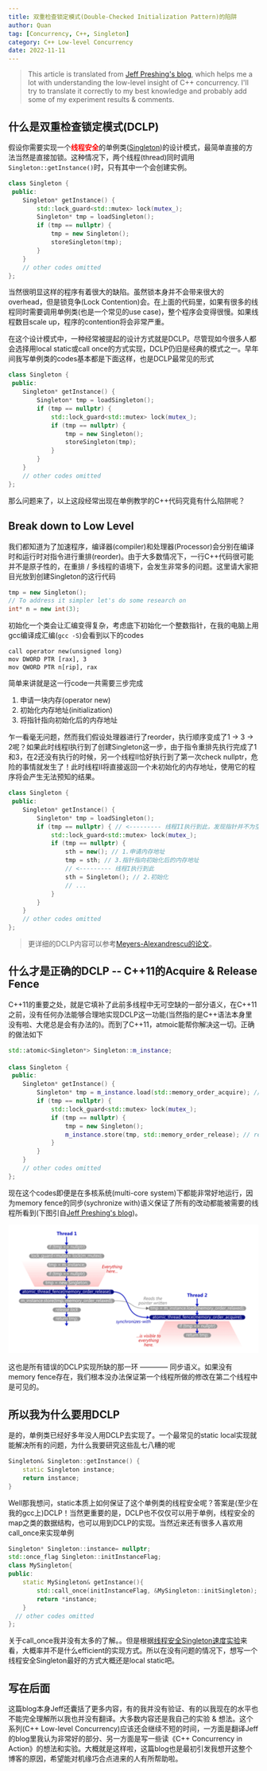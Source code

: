 ```yaml
---
title: 双重检查锁定模式(Double-Checked Initialization Pattern)的陷阱
author: Quan
tag: [Concurrency, C++, Singleton]
category: C++ Low-level Concurrency
date: 2022-11-11
---
```


> This article is translated from [Jeff Preshing's blog](https://preshing.com/20130930/double-checked-locking-is-fixed-in-cpp11/), which helps me a lot with understanding the low-level insight of C++ concurrency. I'll try to translate it correctly to my best knowledge and probably add some of my experiment results & comments.

## 什么是双重检查锁定模式(DCLP)

假设你需要实现一个<font color=red><b>线程安全</b></font>的单例类([Singleton](https://en.wikipedia.org/wiki/Singleton_pattern))的设计模式，最简单直接的方法当然是直接加锁。这种情况下，两个线程(thread)同时调用`Singleton::getInstance()`时，只有其中一个会创建实例。

```cpp
class Singleton {
 public:
    Singleton* getInstance() {
        std::lock_guard<std::mutex> lock(mutex_);
        Singleton* tmp = loadSingleton();
        if (tmp == nullptr) {
            tmp = new Singleton();
            storeSingleton(tmp);
        }
    }
    // other codes omitted
};
```

当然很明显这样的程序有着很大的缺陷。虽然锁本身并不会带来很大的overhead，但是锁竞争(Lock Contention)会。在上面的代码里，如果有很多的线程同时需要调用单例类(也是一个常见的use case)，整个程序会变得很慢。如果线程数目scale up，程序的contention将会非常严重。

在这个设计模式中，一种经常被提起的设计方式就是DCLP。尽管现如今很多人都会选择用local static或call once的方式实现，DCLP仍旧是经典的模式之一。早年间我写单例类的codes基本都是下面这样，也是DCLP最常见的形式

```cpp
class Singleton {
 public:
    Singleton* getInstance() {
        Singleton* tmp = loadSingleton();
        if (tmp == nullptr) {
            std::lock_guard<std::mutex> lock(mutex_);
            if (tmp == nullptr) {
                tmp = new Singleton();
                storeSingleton(tmp);
            }
        }
    }
    // other codes omitted
};
```

那么问题来了，以上这段经常出现在单例教学的C++代码究竟有什么陷阱呢？

## Break down to Low Level

我们都知道为了加速程序，编译器(compiler)和处理器(Processor)会分别在编译时和运行时对指令进行重排(reorder)。由于大多数情况下，一行C++代码很可能并不是原子性的，在重排 / 多线程的语境下，会发生非常多的问题。这里请大家把目光放到创建Singleton的这行代码

```cpp
tmp = new Singleton();
// To address it simpler let's do some research on
int* n = new int(3);
```

初始化一个类会让汇编变得复杂，考虑底下初始化一个整数指针，在我的电脑上用gcc编译成汇编(`gcc -S`)会看到以下的codes

```x86asm
call operator new(unsigned long)
mov DWORD PTR [rax], 3
mov QWORD PTR n[rip], rax
```

简单来讲就是这一行code一共需要三步完成
1. 申请一块内存(operator new)
2. 初始化内存地址(initialization)
3. 将指针指向初始化后的内存地址

乍一看毫无问题，然而我们假设处理器进行了reorder，执行顺序变成了1 -> 3 -> 2呢？如果此时线程I执行到了创建Singleton这一步，由于指令重排先执行完成了1和3，在2还没有执行的时候，另一个线程II恰好执行到了第一次check nullptr，危险的事情就发生了！此时线程II将直接返回一个未初始化的内存地址，使用它的程序将会产生无法预知的结果。

```cpp
class Singleton {
 public:
    Singleton* getInstance() {
        Singleton* tmp = loadSingleton();
        if (tmp == nullptr) { // <--------- 线程II执行到此，发现指针并不为空！
            std::lock_guard<std::mutex> lock(mutex_);
            if (tmp == nullptr) {
                sth = new(); // 1.申请内存地址
                tmp = sth; // 3.指针指向初始化后的内存地址
                // <--------- 线程I执行到此
                sth = Singleton(); // 2.初始化
                // ...
            }
        }
    }
    // other codes omitted
};
```

> 更详细的DCLP内容可以参考[Meyers-Alexandrescu的论文](https://www.aristeia.com/Papers/DDJ_Jul_Aug_2004_revised.pdf)。

## 什么才是正确的DCLP -- C++11的Acquire & Release Fence

C++11的重要之处，就是它填补了此前多线程中无可空缺的一部分语义，在C++11之前，没有任何办法能够合理地实现DCLP这一功能(当然指的是C++语法本身里没有啦、大佬总是会有办法的)。而到了C++11，atmoic能帮你解决这一切。正确的做法如下

```cpp
std::atomic<Singleton*> Singleton::m_instance;

class Singleton {
 public:
    Singleton* getInstance() {
        Singleton* tmp = m_instance.load(std::memory_order_acquire); // acquire fence
        if (tmp == nullptr) {
            std::lock_guard<std::mutex> lock(mutex_);
            if (tmp == nullptr) {
                tmp = new Singleton();
                m_instance.store(tmp, std::memory_order_release); // release fence
            }
        }
    }
    // other codes omitted
};
```

现在这个codes即便是在多核系统(multi-core system)下都能非常好地运行，因为memory fence的同步(sychronize with)语义保证了所有的改动都能被需要的线程所看到(下图引自[Jeff Preshing's blog](https://preshing.com/20130930/double-checked-locking-is-fixed-in-cpp11/))。

![](./images/DCLP_img0.png)

这也是所有错误的DCLP实现所缺的那一环 ———— 同步语义。如果没有memory fence存在，我们根本没办法保证第一个线程所做的修改在第二个线程中是可见的。

## 所以我为什么要用DCLP

是的，单例类已经好多年没人用DCLP去实现了。一个最常见的static local实现就能解决所有的问题，为什么我要研究这些乱七八糟的呢
```cpp
Singleton& Singleton::getInstance() {
    static Singleton instance;
    return instance;
}
```

Well那我想问，static本质上如何保证了这个单例类的线程安全呢？答案是(至少在我的gcc上)DCLP！当然更重要的是，DCLP也不仅仅可以用于单例，线程安全的map之类的数据结构，也可以用到DCLP的实现。当然近来还有很多人喜欢用call_once来实现单例

```cpp
Singleton* Singleton::instance= nullptr;
std::once_flag Singleton::initInstanceFlag;
class MySingleton{
public:
    static MySingleton& getInstance(){
        std::call_once(initInstanceFlag, &MySingleton::initSingleton);
        return *instance;
    }
  // other codes omitted
};
```

关于call_once我并没有太多的了解。。但是根据[线程安全Singleton速度实验](http://www.modernescpp.com/index.php/thread-safe-initialization-of-a-singleton)来看，大概率并不是什么efficient的实现方式。所以在没有问题的情况下，想写一个线程安全Singleton最好的方式大概还是local static吧。

## 写在后面

这篇blog本身Jeff还囊括了更多内容，有的我并没有验证、有的以我现在的水平也不能完全理解所以我也并没有翻译。大多数内容还是我自己的实验 & 想法。这个系列(C++ Low-level Concurrency)应该还会继续不短的时间，一方面是翻译Jeff的blog里我认为非常好的部分、另一方面是写一些读《C++ Concurrency in Action》的想法和实验。大概就是这样啦，这篇blog也是最初引发我想开这整个博客的原因，希望能对机缘巧合点进来的人有所帮助啦。
